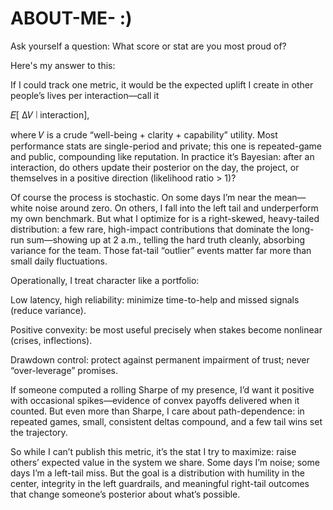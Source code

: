 # ABOUT-ME- :) 


Ask yourself a question: What score or stat are you most proud of? 

Here's my answer to this: 


If I could track one metric, it would be the expected uplift I create in other people’s lives per interaction—call it

𝐸[ Δ𝑉 ∣ interaction],


where 
𝑉
is a crude “well-being + clarity + capability” utility. Most performance stats are single-period and private; this one is repeated-game and public, compounding like reputation. In practice it’s Bayesian: after an interaction, do others update their posterior on the day, the project, or themselves in a positive direction (likelihood ratio > 1)?

Of course the process is stochastic. On some days I’m near the mean—white noise around zero. On others, I fall into the left tail and underperform my own benchmark. But what I optimize for is a right-skewed, heavy-tailed distribution: a few rare, high-impact contributions that dominate the long-run sum—showing up at 2 a.m., telling the hard truth cleanly, absorbing variance for the team. Those fat-tail “outlier” events matter far more than small daily fluctuations.

Operationally, I treat character like a portfolio:

Low latency, high reliability: minimize time-to-help and missed signals (reduce variance).

Positive convexity: be most useful precisely when stakes become nonlinear (crises, inflections).

Drawdown control: protect against permanent impairment of trust; never “over-leverage” promises.

If someone computed a rolling Sharpe of my presence, I’d want it positive with occasional spikes—evidence of convex payoffs delivered when it counted. But even more than Sharpe, I care about path-dependence: in repeated games, small, consistent deltas compound, and a few tail wins set the trajectory.

So while I can’t publish this metric, it’s the stat I try to maximize: raise others’ expected value in the system we share. Some days I’m noise; some days I’m a left-tail miss. But the goal is a distribution with humility in the center, integrity in the left guardrails, and meaningful right-tail outcomes that change someone’s posterior about what’s possible.
